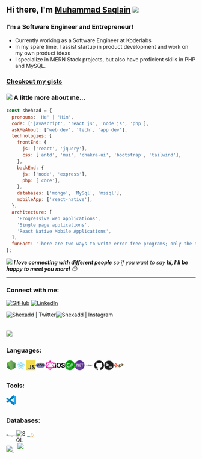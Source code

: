 ## Hi there, I'm [Muhammad Saqlain][website] ![](https://github.com/egonelbre/gophers/blob/master/animation/2bit-sprite/run.gif)

### I'm a Software Engineer and Entrepreneur!

- Currently working as a Software Engineer at Koderlabs
- In my spare time, I assist startup in product development and work on my own product ideas
- I specialize in MERN Stack projects, but also have proficient skills in PHP and MySQL.

### [Checkout my gists][gist]

### <img src="https://media.giphy.com/media/VgCDAzcKvsR6OM0uWg/giphy.gif" width="50"> A little more about me...

```javascript
const shehzad = {
  pronouns: 'He' | 'Him',
  code: ['javascript', 'react js', 'node js', 'php'],
  askMeAbout: ['web dev', 'tech', 'app dev'],
  technologies: {
    frontEnd: {
      js: ['react', 'jquery'],
      css: ['antd', 'mui', 'chakra-ui', 'bootstrap', 'tailwind'],
    },
    backEnd: {
      js: ['node', 'express'],
      php: ['core'],
    },
    databases: ['mongo', 'MySql', 'mssql'],
    mobileApp: ['react-native'],
  },
  architecture: [
    'Progressive web applications',
    'Single page applications',
    'React Native Mobile Applications',
  ],
  funFact: 'There are two ways to write error-free programs; only the third one works',
};
```

<img src="https://media.giphy.com/media/LnQjpWaON8nhr21vNW/giphy.gif" width="60"> <em><b>I love connecting with different people</b> so if you want to say <b>hi, I'll be happy to meet you more!</b> 😊</em>

---

### Connect with me:

<a title="Github" href="https://github.com/shaxadhere"><img src="https://img.shields.io/github/followers/shaxadhere.svg?label=GitHub&style=social" alt="GitHub"></a>
<a title="LinkedIn" href="https://www.linkedin.com/in/shaxadhere/"><img src="https://img.shields.io/badge/LinkedIn--_.svg?style=social&logo=linkedin" alt="LinkedIn"></a>

[<img align="left" alt="Shexadd | Twitter" src="https://img.shields.io/badge/twitter-%231DA1F2.svg?&style=for-the-badge&logo=twitter&logoColor=white" />][twitter]
[<img align="left" alt="Shexadd | Instagram" src="https://img.shields.io/badge/instagram-%23E4405F.svg?&style=for-the-badge&logo=instagram&logoColor=white" />][instagram]
<br />
<br />
<br />
![](https://github.com/egonelbre/gophers/blob/master/.thumb/animation/2bit-sprite/demo.gif)
<br />

### Languages:

<img title="NodeJS" align="left" alt="Node JS" width="26px" src="https://raw.githubusercontent.com/github/explore/80688e429a7d4ef2fca1e82350fe8e3517d3494d/topics/nodejs/nodejs.png" />
<img title="ReactJS" align="left" alt="React JS" width="26px" src="https://raw.githubusercontent.com/github/explore/80688e429a7d4ef2fca1e82350fe8e3517d3494d/topics/react/react.png" />
<img title="Javascript" align="left" alt="JavaScript" width="26px" src="https://raw.githubusercontent.com/github/explore/80688e429a7d4ef2fca1e82350fe8e3517d3494d/topics/javascript/javascript.png" />
<img title="PHP" align="left" alt="PHP" width="26px" src="https://raw.githubusercontent.com/github/explore/ccc16358ac4530c6a69b1b80c7223cd2744dea83/topics/php/php.png" />
<img title="GraphQL" align="left" alt="GraphQL" width="26px" src="https://raw.githubusercontent.com/github/explore/5c058a388828bb5fde0bcafd4bc867b5bb3f26f3/topics/graphql/graphql.png" />
<img title="iOS" align="left" alt="iOS" width="26px" src="https://raw.githubusercontent.com/github/explore/80688e429a7d4ef2fca1e82350fe8e3517d3494d/topics/ios/ios.png" />
<img title="C#" align="left" alt="C#" width="26px" src="https://raw.githubusercontent.com/github/explore/80688e429a7d4ef2fca1e82350fe8e3517d3494d/topics/csharp/csharp.png" />
<img title=".NET" align="left" alt=".NET" width="26px" src="https://raw.githubusercontent.com/github/explore/93d8a67084f94b2a444e510199a6e7622e5b09a3/topics/dotnet/dotnet.png" />
<img title="JQuery" align="left" alt="JQuery" width="26px" src="https://raw.githubusercontent.com/github/explore/80688e429a7d4ef2fca1e82350fe8e3517d3494d/topics/jquery/jquery.png" />
<img title="Github" align="left" alt="GitHub" width="26px" src="https://raw.githubusercontent.com/github/explore/78df643247d429f6cc873026c0622819ad797942/topics/github/github.png" />
<img title="HTML5" align="left" alt="HTML5" width="26px" src="https://raw.githubusercontent.com/github/explore/80688e429a7d4ef2fca1e82350fe8e3517d3494d/topics/terminal/terminal.png" />
<img title="Git" align="left" alt="Git" width="26px" src="https://raw.githubusercontent.com/github/explore/80688e429a7d4ef2fca1e82350fe8e3517d3494d/topics/git/git.png" />

<br />
<br />

### Tools:

<img title="Visual Studio Code" align="left" alt="Visual Studio Code" width="26px" src="https://raw.githubusercontent.com/github/explore/80688e429a7d4ef2fca1e82350fe8e3517d3494d/topics/visual-studio-code/visual-studio-code.png" />

<br />
<br />

### Databases:

<img title="MongoDB" align="left" alt="MongoDB" width="26px" src="https://raw.githubusercontent.com/github/explore/80688e429a7d4ef2fca1e82350fe8e3517d3494d/topics/mongodb/mongodb.png" />
<img title="MSSQL" align="left" alt="SQL" width="26px" src="https://iconape.com/wp-content/files/jy/81002/svg/microsoft-sql-server.svg" />
<img title="MySQL" align="left" alt="MySQL" width="26px" src="https://raw.githubusercontent.com/github/explore/80688e429a7d4ef2fca1e82350fe8e3517d3494d/topics/mysql/mysql.png" />

<br />
<br />

<a href="https://github.com/Shaxadhere">
  <img height="180em" style="max-width:45%;" src="https://github-readme-stats.vercel.app/api?username=Shaxadhere&theme=buefy&show_icons=true" />
  <img height="180em" style="max-width:45%;margin: 0 0 7px 10px;" src="https://github-readme-stats.vercel.app/api/top-langs/?username=Shaxadhere&theme=buefy&layout=compact&hide=html,css,hack,ags%20script" />
</a>

[website]: https://muhammadsaqlain.netlify.app/
[twitter]: https://twitter.com/shaxaddd
[instagram]: https://instagram.com/shaxadd
[gist]: https://gist.github.com/shaxadhere

